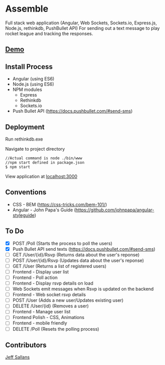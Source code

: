# Assemble

Full stack web application (Angular, Web Sockets, Sockets.io, Express.js, Node.js, rethinkdb, PushBullet API) For sending out a text message to play rocket league and tracking the responses.

## [Demo](http://assemble.jeffsallans.com)

## Install Process

* Angular (using ES6)
* Node.js (using ES6)
* NPM modules
  * Express
  * Rethinkdb
  * Sockets.io
* Push Bullet API (https://docs.pushbullet.com/#send-sms)

## Deployment

Run rethinkdb.exe

Navigate to project directory
```
//Actual command is node ./bin/www
//npm start defined in package.json
$ npm start
```

View application at [localhost:3000](http://localhost:3000)

## Conventions

* CSS - BEM (https://css-tricks.com/bem-101/)
* Angular - John Papa's Guide (https://github.com/johnpapa/angular-styleguide)

## To Do

- [x] POST /Poll (Starts the process to poll the users)
- [x] Push Bullet API send texts (https://docs.pushbullet.com/#send-sms)
- [ ] GET /User/{id}/Rsvp (Returns data about the user's reponse)
- [ ] POST /User/{id}/Rsvp (Updates data about the user's reponse)
- [ ] GET /User (Returns a list of registered users)
- [ ] Frontend - Display user list
- [ ] Frontend - Poll action
- [ ] Frontend - Display rsvp details on load
- [ ] Web Sockets emit messages when Rsvp is updated on the backend
- [ ] Frontend - Web socket rsvp details
- [ ] POST /User (Adds a new user/Updates existing user)
- [ ] DELETE /User/{id} (Removes a user)
- [ ] Frontend - Manage user list
- [ ] Frontend Polish - CSS, Animations
- [ ] Frontend - mobile friendly
- [ ] DELETE /Poll (Resets the polling process)

## Contributors

[Jeff Sallans](https://github.com/JeffSallans)